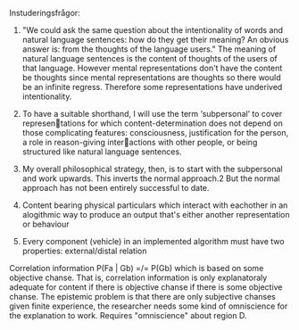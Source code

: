 
Instuderingsfrågor:

1. "We could ask the same question about the intentionality of words and natural language sentences: how do they get their meaning? An obvious answer is: from the thoughts of the language users."
   The meaning of natural language sentences is the content of thoughts of the users of that language. However mental representations don't have the content be thoughts since mental representations are thoughts so there would be an infinite regress. Therefore some representations have underived intentionality. 
   
2. To have a suitable shorthand, I will use the term ‘subpersonal’ to cover representations for which content-determination does not depend on those complicating features: consciousness, justification for the person, a role in reason-giving interactions with other people, or being structured like natural language sentences.

3. My overall philosophical strategy, then, is to start with the subpersonal and work upwards. This inverts the normal approach.2 But the normal approach has not been entirely successful to date.
   
4. Content bearing physical particulars which interact with eachother in an alogithmic way to produce an output that's either another representation or behaviour


8. Every component (vehicle) in an implemented algorithm must have two properties: external/distal relation


Correlation information P(Fa | Gb) =/= P(Gb) which is based on some objective chanse. That is, correlation information is only explanatoraly adequate for content if there is objective chanse if there is some objective chanse. The epistemic problem is that there are only subjective chanses given finite experience, the researcher needs some kind of omniscience for the explanation to work. Requires "omniscience" about region D. 